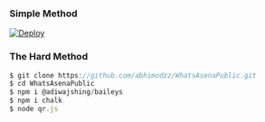 ### Simple Method
[![Deploy](https://www.herokucdn.com/deploy/button.svg)](https://dashboard.heroku.com/new?template=https%3A%2F%2Fgithub.com%2Fabhimodzz%2FWhatsAsenaPublic)

### The Hard Method
```js
$ git clone https://github.com/abhimodzz/WhatsAsenaPublic.git
$ cd WhatsAsenaPublic
$ npm i @adiwajshing/baileys
$ npm i chalk
$ node qr.js
```
